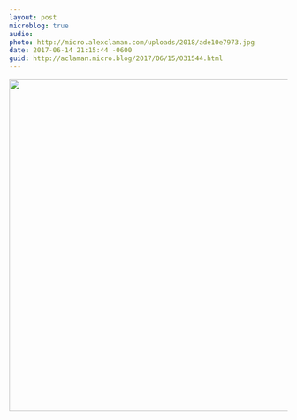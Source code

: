 ```yaml
---
layout: post
microblog: true
audio: 
photo: http://micro.alexclaman.com/uploads/2018/ade10e7973.jpg
date: 2017-06-14 21:15:44 -0600
guid: http://aclaman.micro.blog/2017/06/15/031544.html
---
```



<img src="http://micro.alexclaman.com/uploads/2018/ade10e7973.jpg" width="600" height="600" />
